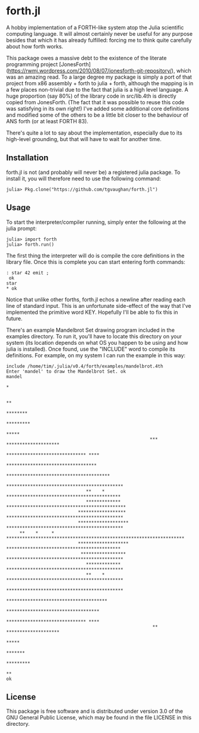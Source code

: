 # forth.jl

A hobby implementation of a FORTH-like system atop the Julia scientific
computing language.  It will almost certainly never be useful for any purpose
besides that which it has already fulfilled: forcing me to think quite
carefully about how forth works. 

This package owes a massive debt to the existence of the literate programming
project [JonesForth] (https://rwmj.wordpress.com/2010/08/07/jonesforth-git-repository/),
which was an amazing read. To a large degree my package is simply a port of
that project from x86 assembly + forth to julia + forth, although the mapping
is in a few places non-trivial due to the fact that julia is a high level
language.  A huge proportion (say 80%) of the library code in src/lib.4th is
directly copied from JonesForth.  (The fact that it was possible to reuse this
code was satisfying in its own right!) I've added some additional core
definitions and modified some of the others to be a little bit closer to the
behaviour of ANS forth (or at least FORTH 83).

There's quite a lot to say about the implementation, especially due to its
high-level grounding, but that will have to wait for another time.

## Installation

forth.jl is not (and probably will never be) a registered julia package.  To
install it, you will therefore need to use the following command:

    julia> Pkg.clone("https://github.com/tgvaughan/forth.jl")

## Usage

To start the interpreter/compiler running, simply enter the following at
the julia prompt:

    julia> import forth
    julia> forth.run()

The first thing the interpreter will do is compile the core definitions in
the library file.  Once this is complete you can start entering forth commands:

    : star 42 emit ;
     ok
    star
    * ok

Notice that unlike other forths, forth.jl echos a newline after reading each
line of standard input.  This is an unfortunate side-effect of the way that
I've implemented the primitive word KEY.  Hopefully I'll be able to fix this
in future.

There's an example Mandelbrot Set drawing program included in the examples
directory.  To run it, you'll have to locate this directory on your system (its
location depends on what OS you happen to be using and how julia is installed).
Once found, use the "INCLUDE" word to compile its definitions. For example, on
my system I can run the example in this way:

    include /home/tim/.julia/v0.4/forth/examples/mandelbrot.4th
    Enter 'mandel' to draw the Mandelbrot Set. ok
    mandel
                                                                                *                   
                                                                                                    
                                                                           **                       
                                                                        ********                    
                                                                       *********                    
                                                                         *****                      
                                                          ***     ********************              
                                                           ****************************** ****      
                                                          **********************************        
                                                       ***************************************      
                                                     ********************************************   
                                  **    *            *******************************************    
                                  *************    *********************************************    
                               ******************  ********************************************     
                               ******************* ********************************************     
         **    *     *  *******************************************************************         
                               ******************* *******************************************      
                                *****************  ********************************************     
                                  *************     ********************************************    
                                  **    *           ********************************************    
                                                     ********************************************   
                                                        **************************************      
                                                         ***********************************        
                                                           ****************************** ****      
                                                           **     ********************              
                                                                         *****                      
                                                                        *******                     
                                                                       *********                    
                                                                           **                       
    ok

## License

This package is free software and is distributed under version 3.0 of the GNU
General Public License, which may be found in the file LICENSE in this
directory.

